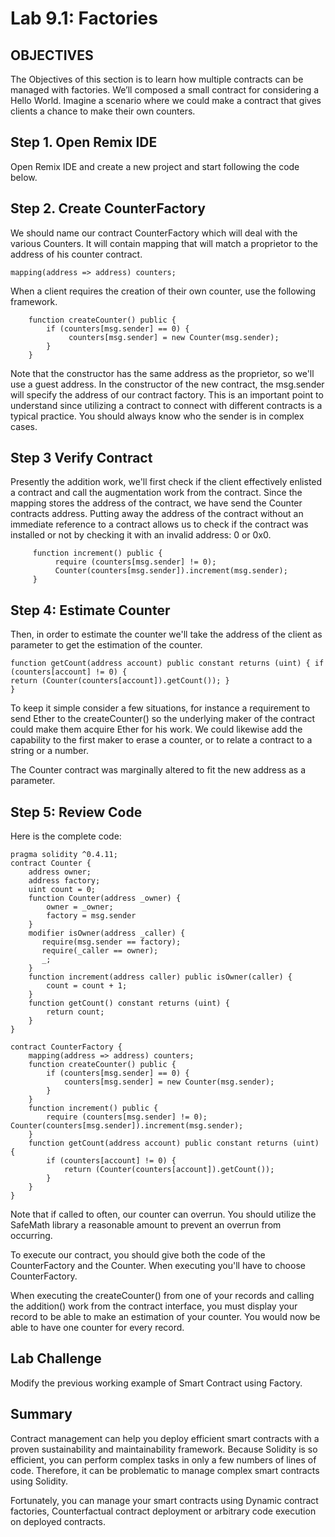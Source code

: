 Lab 9.1: Factories
================= 
## OBJECTIVES
The Objectives of this section is to learn how multiple contracts can be managed with factories. We’ll composed a small contract for considering a Hello World. Imagine a scenario where we could make a contract that gives clients a chance to make their own counters.

## Step 1. Open Remix IDE

Open Remix IDE and create a new project and start following the code below.

## Step 2. Create CounterFactory

We should name our contract CounterFactory which will deal with the various Counters. It will contain mapping that will match a proprietor to the address of his counter contract.

```solidity
mapping(address => address) counters;
```
When a client requires the creation of their own counter, use the following framework.

```solidity
    function createCounter() public { 
        if (counters[msg.sender] == 0) {
             counters[msg.sender] = new Counter(msg.sender); 
        }
    }
```
Note that the constructor has the same address as the proprietor, so we'll use a guest address. In the constructor of the new contract, the msg.sender will specify the address of our contract factory. This is an important point to understand since utilizing a contract to connect with different contracts is a typical practice. You should always know who the sender is in complex cases.

## Step 3 Verify Contract

Presently the addition work, we'll first check if the client effectively enlisted a contract and call the augmentation work from the contract. Since the mapping stores the address of the contract, we have send the Counter contracts address. Putting away the address of the contract without an immediate reference to a contract allows us to check if the contract was installed or not by checking it with an invalid address: 0 or 0x0.

```solidity
     function increment() public {
          require (counters[msg.sender] != 0);
          Counter(counters[msg.sender]).increment(msg.sender); 
     }
```

## Step 4: Estimate Counter

Then, in order to estimate the counter we'll take the address of the client as parameter to get the estimation of the counter.

```solidity
function getCount(address account) public constant returns (uint) { if (counters[account] != 0) {
return (Counter(counters[account]).getCount()); }
}
```
To keep it simple consider a few situations, for instance a requirement to send Ether to the createCounter() so the underlying maker of the contract could make them acquire Ether for his work. We could likewise add the capability to the first maker to erase a counter, or to relate a contract to a string or a number.

The Counter contract was marginally altered to fit the new address as a parameter. 

## Step 5: Review Code

Here is the complete code:

```solidity
pragma solidity ^0.4.11;
contract Counter {
    address owner;
    address factory;
    uint count = 0;
    function Counter(address _owner) {
        owner = _owner;
        factory = msg.sender 
    }
    modifier isOwner(address _caller) {
       require(msg.sender == factory); 
       require(_caller == owner);
       _;
    }
    function increment(address caller) public isOwner(caller) {
        count = count + 1; 
    }
    function getCount() constant returns (uint) { 
        return count;
    } 
}

contract CounterFactory { 
    mapping(address => address) counters; 
    function createCounter() public {
        if (counters[msg.sender] == 0) { 
            counters[msg.sender] = new Counter(msg.sender);
        } 
    }
    function increment() public {
        require (counters[msg.sender] != 0); Counter(counters[msg.sender]).increment(msg.sender);
    }
    function getCount(address account) public constant returns (uint) {
        if (counters[account] != 0) {
            return (Counter(counters[account]).getCount()); 
        }
    } 
}
```
Note that if called to often, our counter can overrun. You should utilize the SafeMath library a reasonable amount to prevent an overrun from occurring.

To execute our contract, you should give both the code of the CounterFactory and the Counter. When executing you'll have to choose CounterFactory.

When executing the createCounter() from one of your records and calling the addition() work from the contract interface, you must display your record to be able to make an estimation of your counter. You would now be able to have one counter for every record.

## Lab Challenge
Modify the previous working example of Smart Contract using Factory.
   
## Summary
Contract management can help you deploy efficient smart contracts with a proven sustainability and maintainability framework. Because Solidity is so efficient, you can perform complex tasks in only a few numbers of lines of code. Therefore, it can be problematic to manage complex smart contracts using Solidity.

Fortunately, you can manage your smart contracts using Dynamic contract factories, Counterfactual contract deployment or arbitrary code execution on deployed contracts.
